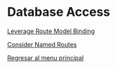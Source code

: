 # Database Access

[Leverage Route Model Binding](./leverageRouteModelBinding.md)

[Consider Named Routes](./considerNamedRoutes.md)

[Regresar al menu principal](../../README.md)
